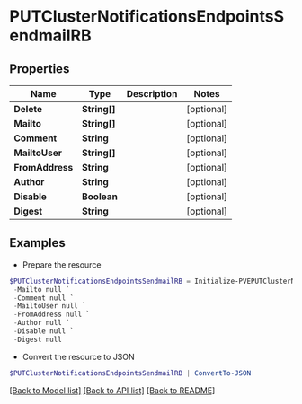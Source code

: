 # PUTClusterNotificationsEndpointsSendmailRB
## Properties

Name | Type | Description | Notes
------------ | ------------- | ------------- | -------------
**Delete** | **String[]** |  | [optional] 
**Mailto** | **String[]** |  | [optional] 
**Comment** | **String** |  | [optional] 
**MailtoUser** | **String[]** |  | [optional] 
**FromAddress** | **String** |  | [optional] 
**Author** | **String** |  | [optional] 
**Disable** | **Boolean** |  | [optional] 
**Digest** | **String** |  | [optional] 

## Examples

- Prepare the resource
```powershell
$PUTClusterNotificationsEndpointsSendmailRB = Initialize-PVEPUTClusterNotificationsEndpointsSendmailRB  -Delete null `
 -Mailto null `
 -Comment null `
 -MailtoUser null `
 -FromAddress null `
 -Author null `
 -Disable null `
 -Digest null
```

- Convert the resource to JSON
```powershell
$PUTClusterNotificationsEndpointsSendmailRB | ConvertTo-JSON
```

[[Back to Model list]](../README.md#documentation-for-models) [[Back to API list]](../README.md#documentation-for-api-endpoints) [[Back to README]](../README.md)

